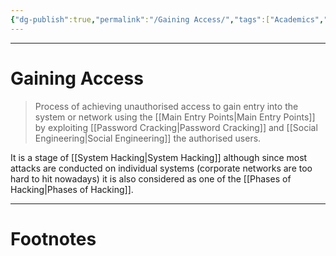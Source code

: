 ```yaml
---
{"dg-publish":true,"permalink":"/Gaining Access/","tags":["Academics","CyberSec","EthHack"]}
---
```



---
# Gaining Access
> Process of achieving unauthorised access to gain entry into the system or network using the [[Main Entry Points\|Main Entry Points]] by exploiting [[Password Cracking\|Password Cracking]] and [[Social Engineering\|Social Engineering]] the authorised users.

It is a stage of [[System Hacking\|System Hacking]] although since most attacks are conducted on individual systems (corporate networks are too hard to hit nowadays) it is also considered as one of the [[Phases of Hacking\|Phases of Hacking]]. 


---
# Footnotes
